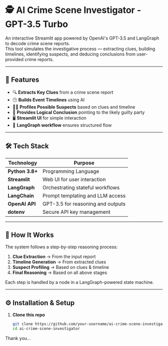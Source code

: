 # 🕵️ AI Crime Scene Investigator - GPT-3.5 Turbo

An interactive Streamlit app powered by OpenAI's GPT-3.5 and LangGraph to decode crime scene reports.  
This tool simulates the investigative process — extracting clues, building timelines, identifying suspects, and deducing conclusions from user-provided crime reports.

---

## 🚀 Features

- 🔍 **Extracts Key Clues** from a crime scene report
- 🕒 **Builds Event Timelines** using AI
- 🧑‍💼 **Profiles Possible Suspects** based on clues and timeline
- 🎯 **Provides Logical Conclusion** pointing to the likely guilty party
- 🖥️ **Streamlit UI** for simple interaction
- 🔗 **LangGraph workflow** ensures structured flow

---

## 🛠️ Tech Stack

| Technology    | Purpose                          |
|---------------|----------------------------------|
| **Python 3.8+**     | Programming Language              |
| **Streamlit**       | Web UI for user interaction       |
| **LangGraph**       | Orchestrating stateful workflows  |
| **LangChain**       | Prompt templating and LLM access  |
| **OpenAI API**      | GPT-3.5 for reasoning and outputs |
| **dotenv**          | Secure API key management         |

---

## 🧪 How It Works

The system follows a step-by-step reasoning process:

1. **Clue Extraction** → From the input report  
2. **Timeline Generation** → From extracted clues  
3. **Suspect Profiling** → Based on clues & timeline  
4. **Final Reasoning** → Based on all above stages

Each step is handled by a node in a LangGraph-powered state machine.

---

## ⚙️ Installation & Setup

1. **Clone this repo**
   ```bash
   git clone https://github.com/your-username/ai-crime-scene-investigator.git
   cd ai-crime-scene-investigator

Thank you...
